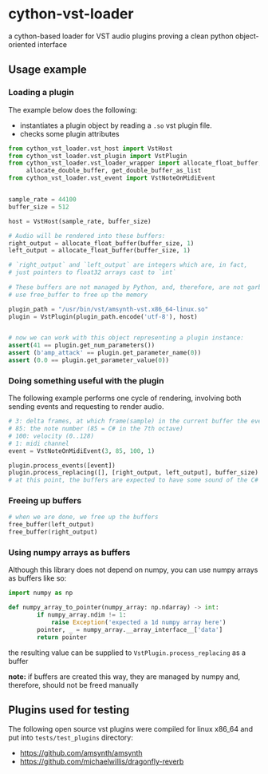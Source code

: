 # cython-vst-loader
a cython-based loader for VST audio plugins proving a clean python object-oriented interface

## Usage example


### Loading a plugin
The example below does the following:

- instantiates a plugin object by reading a `.so` vst plugin file.
- checks some plugin attributes

```python
from cython_vst_loader.vst_host import VstHost
from cython_vst_loader.vst_plugin import VstPlugin
from cython_vst_loader.vst_loader_wrapper import allocate_float_buffer, get_float_buffer_as_list, free_buffer, \
     allocate_double_buffer, get_double_buffer_as_list
from cython_vst_loader.vst_event import VstNoteOnMidiEvent


sample_rate = 44100
buffer_size = 512

host = VstHost(sample_rate, buffer_size)

# Audio will be rendered into these buffers:
right_output = allocate_float_buffer(buffer_size, 1)
left_output = allocate_float_buffer(buffer_size, 1)

# `right_output` and `left_output` are integers which are, in fact, 
# just pointers to float32 arrays cast to `int`
 
# These buffers are not managed by Python, and, therefore, are not garbage collected.
# use free_buffer to free up the memory

plugin_path = "/usr/bin/vst/amsynth-vst.x86_64-linux.so"
plugin = VstPlugin(plugin_path.encode('utf-8'), host)


# now we can work with this object representing a plugin instance:
assert(41 == plugin.get_num_parameters())
assert (b'amp_attack' == plugin.get_parameter_name(0))
assert (0.0 == plugin.get_parameter_value(0))
```

### Doing something useful with the plugin

The following example performs one cycle of rendering, involving both sending events and requesting to render audio.
```python
# 3: delta frames, at which frame(sample) in the current buffer the event occurs
# 85: the note number (85 = C# in the 7th octave)
# 100: velocity (0..128)
# 1: midi channel
event = VstNoteOnMidiEvent(3, 85, 100, 1)

plugin.process_events([event])
plugin.process_replacing([], [right_output, left_output], buffer_size)
# at this point, the buffers are expected to have some sound of the C# playing
```

### Freeing up buffers

```python
# when we are done, we free up the buffers
free_buffer(left_output)
free_buffer(right_output)
```

### Using numpy arrays as buffers

Although this library does not depend on numpy, you can use numpy arrays as buffers like so:

```python
import numpy as np

def numpy_array_to_pointer(numpy_array: np.ndarray) -> int:
        if numpy_array.ndim != 1:
            raise Exception('expected a 1d numpy array here')
        pointer, _ = numpy_array.__array_interface__['data']
        return pointer
```

the resulting value can be supplied to `VstPlugin.process_replacing` as a buffer

**note:** if buffers are created this way, they are managed by numpy and, therefore,
should not be freed manually

## Plugins used for testing

The following open source vst plugins were compiled for linux x86_64 and put into `tests/test_plugins` directory:
- https://github.com/amsynth/amsynth
- https://github.com/michaelwillis/dragonfly-reverb

